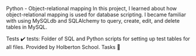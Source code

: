 Python - Object-relational mapping
In this project, I learned about how object-relational mapping is used for database scripting. I became familiar with using MySQLdb and SQLAlchemy to query, create, edit, and delete tables in MySQL.

Tests ✔️
tests: Folder of SQL and Python scripts for setting up test tables for all files. Provided by Holberton School.
Tasks 📃
